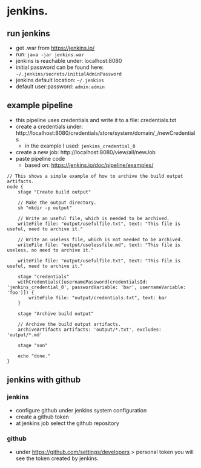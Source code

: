 # jenkins.

## run jenkins
* get .war from https://jenkins.io/
* run: `java -jar jenkins.war`
* jenkins is reachable under: localhost:8080
* initial password can be found here: `~/.jenkins/secrets/initialAdminPassword`
* jenkins default location: `~/.jenkins`
* default user:password: `admin:admin`

## example pipeline
* this pipeline uses credentials and write it to a file: credentials.txt
* create a credentials under: http://localhost:8080/credentials/store/system/domain/_/newCredentials
	* in the example I used: `jenkins_credential_0`
* create a new job: http://localhost:8080/view/all/newJob 
* paste pipeline code
	* based on: https://jenkins.io/doc/pipeline/examples/
```
// This shows a simple example of how to archive the build output artifacts.
node {
    stage "Create build output"
    
    // Make the output directory.
    sh "mkdir -p output"

    // Write an useful file, which is needed to be archived.
    writeFile file: "output/usefulfile.txt", text: "This file is useful, need to archive it."

    // Write an useless file, which is not needed to be archived.
    writeFile file: "output/uselessfile.md", text: "This file is useless, no need to archive it."

    writeFile file: "output/usefulfile.txt", text: "This file is useful, need to archive it."
    
    stage "credentials"
    withCredentials([usernamePassword(credentialsId: 'jenkins_credential_0', passwordVariable: 'bar', usernameVariable: 'foo')]) {
        writeFile file: "output/credentials.txt", text: bar
    }

    stage "Archive build output"
    
    // Archive the build output artifacts.
    archiveArtifacts artifacts: 'output/*.txt', excludes: 'output/*.md'
    
    stage "son"
    
    echo "done."
}
```

## jenkins with github

### jenkins
* configure github under jenkins system configuration
* create a github token
* at jenkins job select the github repository

### github
* under https://github.com/settings/developers > personal token you will see the token created by jenkins.
